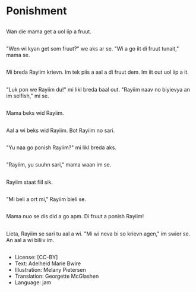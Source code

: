 # Ponishment

##
Wan die mama get a uol iip a fruut.

##
"Wen wi kyan get som fruut?" we aks ar se. "Wi a go iit di fruut tunait," mama se.

##
Mi breda Rayiim krievn. Im tek piis a aal a di fruut dem. Im iit out uol iip a it.

##
"Luk pon we Rayiim du!" mi likl breda baal out. "Rayiim naav no biyievya an im selfish," mi se.

##
Mama beks wid Rayiim.

##
Aal a wi beks wid Rayiim. Bot Rayiim no sari.

##
"Yu naa go ponish Rayiim?" mi likl breda aks.

##
"Rayiim, yu suuhn sari," mama waan im se.

##
Rayiim staat fiil sik.

##
"Mi beli a ort mi," Rayiim bieli se.

##
Mama nuo se dis did a go apm. Di fruut a ponish Rayiim!

##
Lieta, Rayiim se sari tu aal a wi. "Mi wi neva bi so krievn agen," im swier se. An aal a wi biliiv im.

##
* License: [CC-BY]
* Text: Adelheid Marie Bwire
* Illustration: Melany Pietersen
* Translation: Georgette McGlashen
* Language: jam

